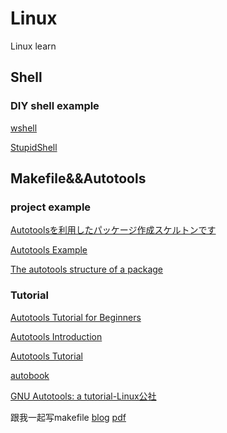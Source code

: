 # Linux
Linux learn 
## Shell
### DIY shell example
[wshell](https://github.com/vvy/wshell)

[StupidShell](https://github.com/Second-TOMORROW/StupidShell)

## Makefile&&Autotools
### project example
[Autotoolsを利用したパッケージ作成スケルトンです](https://github.com/tsuyopon/autotools)

[Autotools Example](https://github.com/dblommesteijn/autotools-example)

[The autotools structure of a package](http://www.mathemagix.org/www/mmdoc/doc/html/developer/packaging_autotools.en.html)


### Tutorial
[Autotools Tutorial for Beginners](http://markuskimius.wikidot.com/programming:tut:autotools)

[Autotools Introduction](https://www.gnu.org/software/automake/manual/html_node/Autotools-Introduction.html)

[Autotools Tutorial](https://www.lrde.epita.fr/~adl/autotools.html)

[autobook](https://www.sourceware.org/autobook/download.html)

[GNU Autotools: a tutorial-Linux公社](https://elinux.org/images/4/43/Petazzoni.pdf)

跟我一起写makefile [blog](https://blog.csdn.net/haoel/article/details/2886) [pdf](https://github.com/FreedomHappy/Linux/blob/master/%E8%B7%9F%E6%88%91%E4%B8%80%E8%B5%B7%E5%86%99Makefile-%E9%99%88%E7%9A%93.pdf)

